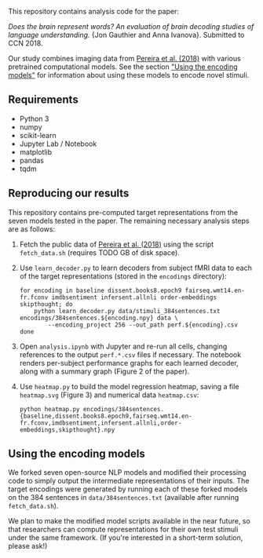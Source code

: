 This repository contains analysis code for the paper:

*Does the brain represent words? An evaluation of brain decoding studies of language understanding.* {Jon Gauthier and Anna Ivanova}. Submitted to CCN 2018.

Our study combines imaging data from [Pereira et al. (2018)][1] with various
pretrained computational models. See the section ["Using the encoding
models"](#using-the-encoding-models) for information about using these models
to encode novel stimuli.

## Requirements

- Python 3
- numpy
- scikit-learn
- Jupyter Lab / Notebook
- matplotlib
- pandas
- tqdm

## Reproducing our results

This repository contains pre-computed target representations from the seven
models tested in the paper. The remaining necessary analysis steps are as
follows:

1. Fetch the public data of [Pereira et al. (2018)][1] using the script
   `fetch_data.sh` (requires TODO GB of disk space).
2. Use `learn_decoder.py` to learn decoders from subject fMRI data to each of
   the target representations (stored in the `encodings` directory):

       for encoding in baseline dissent.books8.epoch9 fairseq.wmt14.en-fr.fconv imdbsentiment infersent.allnli order-embeddings skipthought; do
           python learn_decoder.py data/stimuli_384sentences.txt encodings/384sentences.${encoding.npy} data \
               --encoding_project 256 --out_path perf.${encoding}.csv
       done
3. Open `analysis.ipynb` with Jupyter and re-run all cells, changing references
   to the output `perf.*.csv` files if necessary. The notebook renders
   per-subject performance graphs for each learned decoder, along with a
   summary graph (Figure 2 of the paper).
4. Use `heatmap.py` to build the model regression heatmap, saving a file
   `heatmap.svg` (Figure 3) and numerical data `heatmap.csv`:

       python heatmap.py encodings/384sentences.{baseline,dissent.books8.epoch9,fairseq.wmt14.en-fr.fconv,imdbsentiment,infersent.allnli,order-embeddings,skipthought}.npy

## Using the encoding models

We forked seven open-source NLP models and modified their processing code to
simply output the intermediate representations of their inputs. The target
encodings were generated by running each of these forked models on the 384
sentences in `data/384sentences.txt` (available after running `fetch_data.sh`).

We plan to make the modified model scripts available in the near future, so
that researchers can compute representations for their own test stimuli under
the same framework. (If you're interested in a short-term solution, please
ask!)


[1]: TODO
